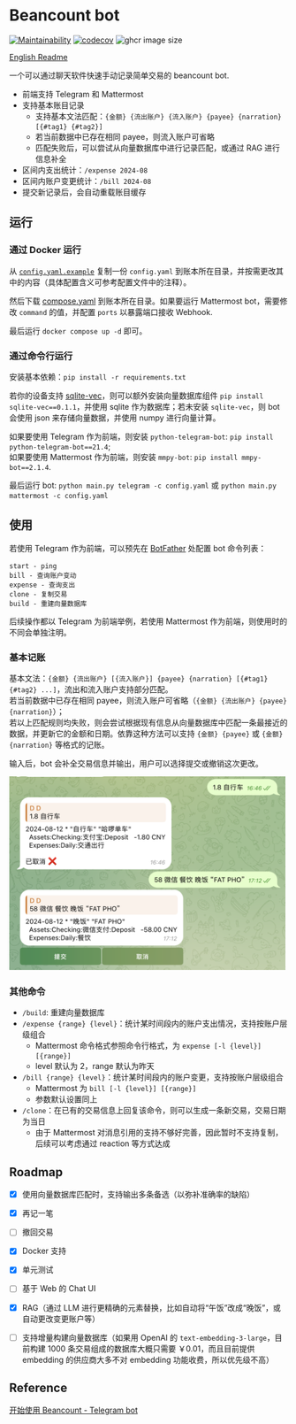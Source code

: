 # Beancount bot
[![Maintainability](https://api.codeclimate.com/v1/badges/1d9a175911e39f5b576f/maintainability)](https://codeclimate.com/github/StdioA/beancount-bot/maintainability)
[![codecov](https://codecov.io/github/StdioA/beancount-bot/graph/badge.svg?token=PPEO1607AJ)](https://codecov.io/github/StdioA/beancount-bot)
![ghcr image size](https://ghcr-badge.egpl.dev/stdioa/beancount-bot/size?color=%2344cc11&tag=latest&label=image+size&trim=)

[English Readme](README.md)

一个可以通过聊天软件快速手动记录简单交易的 beancount bot.

* 前端支持 Telegram 和 Mattermost
* 支持基本账目记录
    * 支持基本文法匹配：`{金额} {流出账户} {流入账户} {payee} {narration} [{#tag1} {#tag2}]`
    * 若当前数据中已存在相同 payee，则流入账户可省略
    * 匹配失败后，可以尝试从向量数据库中进行记录匹配，或通过 RAG 进行信息补全
* 区间内支出统计：`/expense 2024-08`
* 区间内账户变更统计：`/bill 2024-08`
* 提交新记录后，会自动重载账目缓存

## 运行
### 通过 Docker 运行
从 [`config.yaml.example`](config.yaml.example) 复制一份 `config.yaml` 到账本所在目录，并按需更改其中的内容（具体配置含义可参考配置文件中的注释）。

然后下载 [compose.yaml](compose.yaml) 到账本所在目录。如果要运行 Mattermost bot，需要修改 `command` 的值，并配置 `ports` 以暴露端口接收 Webhook.

最后运行 `docker compose up -d` 即可。

### 通过命令行运行
安装基本依赖：`pip install -r requirements.txt`

若你的设备支持 [sqlite-vec](https://github.com/asg017/sqlite-vec)，则可以额外安装向量数据库组件 `pip install sqlite-vec==0.1.1`，并使用 sqlite 作为数据库；若未安装 `sqlite-vec`，则 bot 会使用 json 来存储向量数据，并使用 numpy 进行向量计算。

如果要使用 Telegram 作为前端，则安装 `python-telegram-bot`: `pip install python-telegram-bot==21.4`;  
如果要使用 Mattermost 作为前端，则安装 `mmpy-bot`: `pip install mmpy-bot==2.1.4`.

最后运行 bot: `python main.py telegram -c config.yaml` 或 `python main.py mattermost -c config.yaml`

## 使用
若使用 Telegram 作为前端，可以预先在 [BotFather](https://telegram.me/BotFather) 处配置 bot 命令列表：

```
start - ping
bill - 查询账户变动
expense - 查询支出
clone - 复制交易
build - 重建向量数据库
```

后续操作都以 Telegram 为前端举例，若使用 Mattermost 作为前端，则使用时的不同会单独注明。

### 基本记账
基本文法：`{金额} {流出账户} [{流入账户}] {payee} {narration} [{#tag1} {#tag2} ...]`，流出和流入账户支持部分匹配。  
若当前数据中已存在相同 payee，则流入账户可省略（`{金额} {流出账户} {payee} {narration}`）；  
若以上匹配规则均失败，则会尝试根据现有信息从向量数据库中匹配一条最接近的数据，并更新它的金额和日期。依靠这种方法可以支持 `{金额} {payee}` 或 `{金额} {narration}` 等格式的记账。

输入后，bot 会补全交易信息并输出，用户可以选择提交或撤销这次更改。

<img src="example/basic_record.png" alt="基本记账示例" width="500" height="350">

### 其他命令
* `/build`: 重建向量数据库
* `/expense {range} {level}`：统计某时间段内的账户支出情况，支持按账户层级组合
    * Mattermost 命令格式参照命令行格式，为 `expense [-l {level}] [{range}]`
    * level 默认为 2，range 默认为昨天
* `/bill {range} {level}`：统计某时间段内的账户变更，支持按账户层级组合
    * Mattermost 为 `bill [-l {level}] [{range}]`
    * 参数默认设置同上
* `/clone`：在已有的交易信息上回复该命令，则可以生成一条新交易，交易日期为当日
    * 由于 Mattermost 对消息引用的支持不够好完善，因此暂时不支持复制，后续可以考虑通过 reaction 等方式达成

## Roadmap
- [x] 使用向量数据库匹配时，支持输出多条备选（以弥补准确率的缺陷）
- [x] 再记一笔
- [ ] 撤回交易
- [x] Docker 支持
- [x] 单元测试
- [ ] 基于 Web 的 Chat UI
- [x] RAG（通过 LLM 进行更精确的元素替换，比如自动将“午饭”改成“晚饭”，或自动更改变更账户等）
- [ ] 支持增量构建向量数据库（如果用 OpenAI 的 `text-embedding-3-large`，目前构建 1000 条交易组成的数据库大概只需要 ￥0.01，而且目前提供 embedding 的供应商大多不对 embedding 功能收费，所以优先级不高）


## Reference
[开始使用 Beancount - Telegram bot](https://blog.stdioa.com/2020/09/using-beancount/#telegram-bot)

